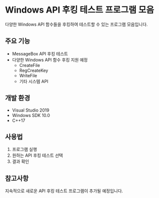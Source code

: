 # Windows API 후킹 테스트 프로그램 모음

다양한 Windows API 함수들을 후킹하여 테스트할 수 있는 프로그램 모음입니다.

## 주요 기능

- MessageBox API 후킹 테스트
- 다양한 Windows API 함수 후킹 지원 예정
  - CreateFile
  - RegCreateKey
  - WriteFile 
  - 기타 시스템 API

## 개발 환경

- Visual Studio 2019
- Windows SDK 10.0
- C++17

## 사용법

1. 프로그램 실행
2. 원하는 API 후킹 테스트 선택
3. 결과 확인

## 참고사항

지속적으로 새로운 API 후킹 테스트 프로그램이 추가될 예정입니다.

